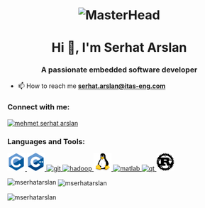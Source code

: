 
<h1 align="center">
  <img src="https://img.freepik.com/premium-photo/cute-robot-delivers-bouquet-flowers-loved-one_124507-207126.jpg" alt="MasterHead">
</h1>

<h1 align="center">Hi 👋, I'm Serhat Arslan</h1>
<h3 align="center">A passionate embedded software developer</h3>

- 📫 How to reach me **serhat.arslan@itas-eng.com**

<h3 align="left">Connect with me:</h3>
<p align="left">
<a href="https://linkedin.com/in/mehmet serhat arslan" target="blank"><img align="center" src="https://raw.githubusercontent.com/rahuldkjain/github-profile-readme-generator/master/src/images/icons/Social/linked-in-alt.svg" alt="mehmet serhat arslan" height="30" width="40" /></a>
</p>

<h3 align="left">Languages and Tools:</h3>
<p align="left"> <a href="https://www.cprogramming.com/" target="_blank" rel="noreferrer"> <img src="https://raw.githubusercontent.com/devicons/devicon/master/icons/c/c-original.svg" alt="c" width="40" height="40"/> </a> <a href="https://www.w3schools.com/cpp/" target="_blank" rel="noreferrer"> <img src="https://raw.githubusercontent.com/devicons/devicon/master/icons/cplusplus/cplusplus-original.svg" alt="cplusplus" width="40" height="40"/> </a> <a href="https://git-scm.com/" target="_blank" rel="noreferrer"> <img src="https://www.vectorlogo.zone/logos/git-scm/git-scm-icon.svg" alt="git" width="40" height="40"/> </a> <a href="https://hadoop.apache.org/" target="_blank" rel="noreferrer"> <img src="https://www.vectorlogo.zone/logos/apache_hadoop/apache_hadoop-icon.svg" alt="hadoop" width="40" height="40"/> </a> <a href="https://www.linux.org/" target="_blank" rel="noreferrer"> <img src="https://raw.githubusercontent.com/devicons/devicon/master/icons/linux/linux-original.svg" alt="linux" width="40" height="40"/> </a> <a href="https://www.mathworks.com/" target="_blank" rel="noreferrer"> <img src="https://upload.wikimedia.org/wikipedia/commons/2/21/Matlab_Logo.png" alt="matlab" width="40" height="40"/> </a> <a href="https://www.qt.io/" target="_blank" rel="noreferrer"> <img src="https://upload.wikimedia.org/wikipedia/commons/0/0b/Qt_logo_2016.svg" alt="qt" width="40" height="40"/> </a> <a href="https://www.rust-lang.org" target="_blank" rel="noreferrer"> <img src="https://raw.githubusercontent.com/devicons/devicon/master/icons/rust/rust-plain.svg" alt="rust" width="40" height="40"/> </a> </p>

<p><img align="left" src="https://github-readme-stats.vercel.app/api/top-langs?username=mserhatarslan&show_icons=true&locale=en&layout=compact" alt="mserhatarslan" /></p>

<p>&nbsp;<img align="center" src="https://github-readme-stats.vercel.app/api?username=mserhatarslan&show_icons=true&locale=en" alt="mserhatarslan" /></p>

<p><img align="center" src="https://github-readme-streak-stats.herokuapp.com/?user=mserhatarslan&" alt="mserhatarslan" /></p>

